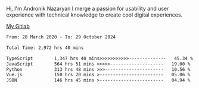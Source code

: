 Hi, I'm Andronik Nazaryan
I merge a passion for usability and user experience with technical knowledge to create cool digital experiences.

[My Gitlab](https://gitlab.com/anridev24)

<!--START_SECTION:waka-->

```txt
From: 28 March 2020 - To: 29 October 2024

Total Time: 2,972 hrs 40 mins

TypeScript        1,347 hrs 40 mins>>>>>>>>>>>--------------   45.34 %
JavaScript        564 hrs 51 mins >>>>>--------------------   19.00 %
Python            313 hrs 48 mins >>>----------------------   10.56 %
Vue.js            150 hrs 20 mins >------------------------   05.06 %
JSON              146 hrs 45 mins >------------------------   04.94 %
```

<!--END_SECTION:waka-->

